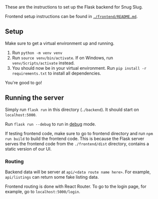 These are the instructions to set up the Flask backend for Snug Slug.

Frontend setup instructions can be found in [`./frontend/README.md`](https://github.com/MrDavidRios/snug-slug/tree/main/frontend#readme).

## Setup

Make sure to get a virtual environment up and running.

1. Run `python -m venv venv`
2. Run `source venv/bin/activate`. If on Windows, run `venv/Scripts/activate` instead.
3. You should now be in your virtual environment. Run `pip install -r requirements.txt` to install all dependencies.

You're good to go!

## Running the server

Simply run `flask run` in this directory (`./backend`). It should start on `localhost:5000`.

Run `flask run --debug` to run in [debug](https://flask.palletsprojects.com/en/3.0.x/quickstart/#debug-mode) mode.

If testing frontend code, make sure to go to frontend directory and run `npm run build` to build the frontend code. This is because the Flask server serves the frontend code from the `./frontend/dist` directory, contains a static version of our UI.

### Routing

Backend data will be server at `api/<data route name here>`. For example, `api/listings` can return some fake listing data.

Frontend routing is done with React Router. To go to the login page, for example, go to `localhost:5000/login`.
